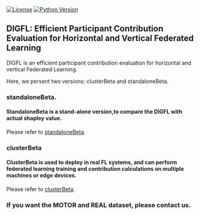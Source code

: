 
[![License](https://img.shields.io/badge/License-Apache%202.0-blue.svg)](https://opensource.org/licenses/Apache-2.0)
[![Python Version](https://img.shields.io/badge/Python-3.7+-blue.svg)](https://www.python.org/) 
##  DIGFL: Efficient Participant Contribution Evaluation for Horizontal and Vertical Federated Learning

DIGFL is an efficient participant contribution evaluation for horizontal and vertical Federated Learning.


Here, we persent two versions: clusterBeta and standaloneBeta.

### standaloneBeta.

#### StandaloneBeta is a stand-alone version,to compare the DIGFL with actual shapley value.

Please refer to [standaloneBeta](https://github.com/qmkakaxi/DIG_FL/tree/master/standaloneBeta).

 ### clusterBeta
#### ClusterBeta is used to deploy in real FL systems, and can perform federated learning training and contribution calculations on multiple machines or edge devices.

Please refer to [clusterBeta](https://github.com/qmkakaxi/DIG_FL/tree/master/clusterBeta).

### If you want the MOTOR and REAL dataset, please contact us.
